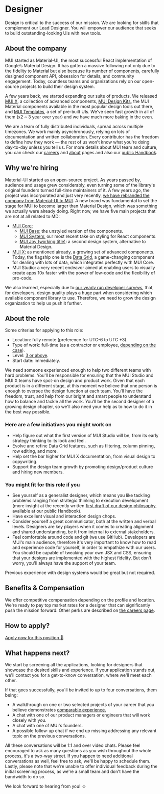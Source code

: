 # Designer

<p class="description">Design is critical to the success of our mission. We are looking for skills that complement our Lead Designer. You will empower our audience that seeks to build outstanding-looking UIs with new tools.</p>

## About the company

MUI started as Material-UI, the most successful React implementation of Google’s Material Design.
It has gotten a massive following not only due to the fidelity to Material but also because its number of components, carefully designed component API, obsession for details, and community engagement.
Today, countless teams and organizations rely on our open-source projects to build their design system.

A few years back, we started expanding our suite of products.
We released [MUI X](/x/), a collection of advanced components, [MUI Design Kits](/design-kits/), the MUI Material components available in the most popular design tools out there, and [MUI Templates](/templates/), a set of pre-built UIs.
We've seen fast growth in all of them (x2 ~ 3 year over year) and we have much more baking in the oven.

We are a team of fully distributed individuals, spread across multiple timezones.
We work mainly asynchronously, relying on lots of documentation and written collaboration.
Every contributor has the freedom to define how they work — the rest of us won't know what you're doing day-to-day unless you tell us.
For more details about MUI team and culture, you can check our [careers](/careers/) and [about](/about/) pages and also our [public Handbook](https://mui-org.notion.site/Handbook-f086d47e10794d5e839aef9dc67f324b).

## Why we're hiring

Material-UI started as an open-source project.
As years passed by, audience and usage grew considerably, even turning some of the library's original founders turned full-time maintainers of it.
A few years ago, the project was incorporated and just very recently, [we have rebranded the company from Material-UI to MUI](/blog/material-ui-is-now-mui/).
A new brand was fundamental to set the stage for MUI to become larger than Material Design, which was something we actually were already doing.
Right now, we have five main projects that are not at all related to MD:

- [MUI Core:](/core/)
  - [MUI Base:](/customization/unstyled-components/) the unstyled version of the components.
  - [MUI System:](/system/basics/) our most recent take on styling for React components.
  - [MUI Joy (working title)](https://github.com/mui-org/material-ui/discussions/29024): a second design system, alternative to Material Design.
- [MUI X:](/x/) as mentioned already, a growing set of advanced components.
Today, the flagship one is the [Data Grid](/components/data-grid/), a game-changing component for dealing with lots of data, which integrates perfectly with MUI Core.
- MUI Studio: a very recent endeavor aimed at enabling users to visually create apps 10x faster with the power of low-code and the flexibility of pro-code.

We also learned, especially due to [our yearly run developer surveys](/blog/2020-developer-survey-results/), that, for developers, design quality plays a huge part when considering which available component library to use.
Therefore, we need to grow the design organization to help us push it further.

## About the role

Some criterias for applying to this role:

- Location: fully remote (preference for UTC-6 to UTC +3).
- Type of work: full-time (as a contractor or employee, [depending on the case](https://www.notion.so/mui-org/Hiring-FAQ-64763b756ae44c37b47b081f98915501)).
- Level: [3 or above](https://docs.google.com/spreadsheets/d/18VvbVCNBRWu-QYPncBl5IWTXTOpD68UQsLsymBvfm88/edit#gid=0).
- Start date: immediately.

We need someone experienced enough to help two different teams with hard problems.
You'll be responsible for ensuring that the MUI Studio and MUI X teams have spot-on design and product work.
Given that each product is in a different stage, at this moment we believe that one person is enough to oversee the design function at each team.
You'll have the freedom, trust, and help from our bright and smart people to understand how to balance and tackle all the work.
You'll be the second designer of a growing design chapter, so we'll also need your help as to how to do it in the best way possible.

### Here are a few initiatives you might work on

- Help figure out what the first version of MUI Studio will be, from its early strategy thinking to its look and feel.
- Evolve and refine Data Grid features, such as filtering, column pinning, row editing, and more.
- Help set the bar higher for MUI X documentation, from visual design to copywriting.
- Support the design team growth by promoting design/product culture and hiring new members.

### You might fit for this role if you

- See yourself as a generalist designer, which means you like tackling problems ranging from strategic thinking to execution development (more insight at the recently written [first draft of our design philosophy](https://www.notion.so/Design-philosophy-bdbef60d6fad4134a43870df3e452ebc), available at our public Handbook).
- Have excellent visual and interaction design chops.
- Consider yourself a great communicator, both at the written and verbal levels.
Designers are key players when it comes to creating alignment and shared understanding, be it from internal to external stakeholders.
- Feel comfortable around code and git (we use GitHub).
Developers are MUI's main audience, therefore it's very important to know how to read and experience code for yourself, in order to empathize with our users.
You should be capable of tweaking your own JSX and CSS, ensuring that your designs are implemented with the highest fidelity.
But don't worry, you'll always have the support of your team.

Previous experience with design systems would be great but not required.

## Benefits & Compensation

We offer competitive compensation depending on the profile and location.
We're ready to pay top market rates for a designer that can significantly push the mission forward.
Other perks are described on [the careers page](/careers/#perks-amp-benefits/).

## How to apply?

[Apply now for this position 📮](https://airtable.com/shrdqo1Z6srZXGcvh?prefill_Applying+for=Designer).

## What happens next?

We start by screening all the applications, looking for designers that showcase the desired skills and experience.
If your application stands out, we'll contact you for a get-to-know conversation, where we'll meet each other.

If that goes successfully, you'll be invited to up to four conversations, them being:

- A walkthrough on one or two selected projects of your career that you believe demonstrates [comparable experience.](https://articles.uie.com/ux-hiring-lets-talk-about-comparable-experience/)
- A chat with one of our product managers or engineers that will work closely with you.
- A chat with one of MUI's founders.
- A possible follow-up chat if we end up missing addressing any relevant topic on the previous conversations.

All these conversations will be 1:1 and over video chats.
Please feel encouraged to ask as many questions as you wish throughout the whole process, it's a two-way street.
If you happen to need additional conversations as well, feel free to ask, we'll be happy to schedule them.
Lastly, please note that we're unable to offer individual feedback during the initial screening process, as we're a small team and don't have the bandwidth to do so.

We look forward to hearing from you! ☺️
